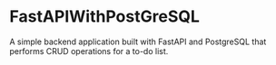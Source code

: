 # FastAPIWithPostGreSQL
A simple backend application built with FastAPI and PostgreSQL that performs CRUD operations for a to-do list.
